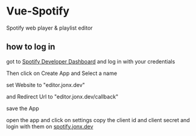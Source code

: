 # Vue-Spotify

Spotify web player & playlist editor

## how to log in

got to [Spotify Developer Dashboard](https://developer.spotify.com/dashboard) and log in with your credentials

Then click on Create App and Select a name

set Website to "editor.jonx.dev"

and Redirect Url to "editor.jonx.dev/callback"

save the App

open the app and click on settings
copy the client id and client secret and login with them on [spotify.jonx.dev](spotify.jonx.dev)
